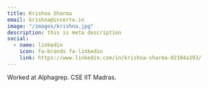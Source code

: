 ```yaml
---
title: Krishna Sharma
email: krishna@incerto.in
image: "/images/krishna.jpg"
description: this is meta description
social:
  - name: linkedin
    icon: fa-brands fa-linkedin
    link: https://www.linkedin.com/in/krishna-sharma-02184a193/
---
```


Worked at Alphagrep.
CSE IIT Madras.